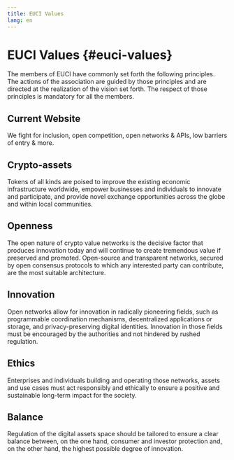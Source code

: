 ```yaml
---
title: EUCI Values
lang: en
---
```


# EUCI Values {#euci-values}

The members of EUCI have commonly set forth the following principles. The actions of the association are guided by those principles and are directed at the realization of the vision set forth. The respect of those principles is mandatory for all the members.

## Current Website

We fight for inclusion, open competition, open networks & APIs, low barriers of entry & more.

## Crypto-assets

Tokens of all kinds are poised to improve the existing economic infrastructure worldwide, empower businesses and individuals to innovate and participate, and provide novel exchange opportunities across the globe and within local communities.

## Openness

The open nature of crypto value networks is the decisive factor that produces innovation today and will continue to create tremendous value if preserved and promoted. Open-source and transparent networks, secured by open consensus protocols to which any interested party can contribute, are the most suitable architecture.

## Innovation

Open networks allow for innovation in radically pioneering fields, such as programmable coordination mechanisms, decentralized applications or storage, and privacy-preserving digital identities. Innovation in those fields must be encouraged by the authorities and not hindered by rushed regulation.

## Ethics

Enterprises and individuals building and operating those networks, assets and use cases must act responsibly and ethically to ensure a positive and sustainable long-term impact for the society.

## Balance

Regulation of the digital assets space should be tailored to ensure a clear balance between, on the one hand, consumer and investor protection and, on the other hand, the highest possible degree of innovation.
